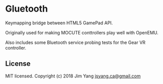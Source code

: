 # Gluetooth

Keymapping bridge between HTML5 GamePad API.

Originally used for making MOCUTE conttrollers play well with OpenEMU.

Also includes some Bluetooth service probing tests for the Gear VR controller. 

## License

MIT licensed. Copyright (c) 2018 Jim Yang <jsyang.ca@gmail.com>